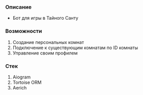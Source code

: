 ### Описание
* Бот для игры в Тайного Санту

### Возможности
1. Создание персональных комнат
2. Подключение к существующим комнатам по ID комнаты
3. Управление своим профилем

### Стек
1. Aiogram
2. Tortoise ORM
3. Aerich

